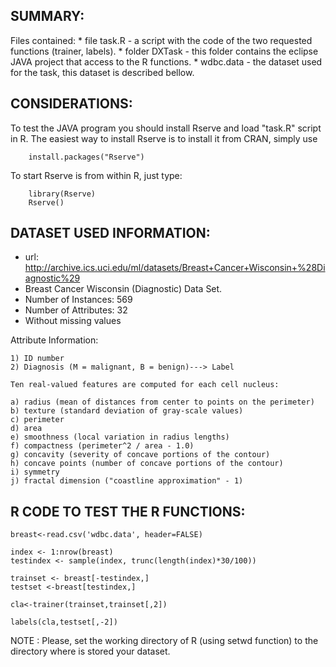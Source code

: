SUMMARY:
-------
Files contained:
	* file task.R - a script with the code of the two requested functions (trainer, labels).
	* folder DXTask - this folder contains the eclipse JAVA project that access to the R functions.
	* wdbc.data - the dataset used for the task, this dataset is described bellow.

	
	
CONSIDERATIONS:
--------------
To test the JAVA program you should install Rserve and load "task.R" script in R. The easiest way to install Rserve is to install it from CRAN, simply use

		install.packages("Rserve")

To start Rserve is from within R, just type:

		library(Rserve)
		Rserve()



DATASET USED INFORMATION:
------------------------
* url: http://archive.ics.uci.edu/ml/datasets/Breast+Cancer+Wisconsin+%28Diagnostic%29
* Breast Cancer Wisconsin (Diagnostic) Data Set.
* Number of Instances: 569
* Number of Attributes: 32
* Without missing values

Attribute Information:

	1) ID number
	2) Diagnosis (M = malignant, B = benign)---> Label

	Ten real-valued features are computed for each cell nucleus:

	a) radius (mean of distances from center to points on the perimeter)
	b) texture (standard deviation of gray-scale values)
	c) perimeter
	d) area
	e) smoothness (local variation in radius lengths)
	f) compactness (perimeter^2 / area - 1.0)
	g) concavity (severity of concave portions of the contour)
	h) concave points (number of concave portions of the contour)
	i) symmetry
	j) fractal dimension ("coastline approximation" - 1)




R CODE TO TEST THE R FUNCTIONS:
------------------------------

	breast<-read.csv('wdbc.data', header=FALSE)
	
	index <- 1:nrow(breast)
	testindex <- sample(index, trunc(length(index)*30/100))
	
	trainset <- breast[-testindex,]
	testset <-breast[testindex,]
	
	cla<-trainer(trainset,trainset[,2])
	
	labels(cla,testset[,-2])

NOTE : Please, set the working directory of R (using setwd function) to the directory where is stored your dataset.
